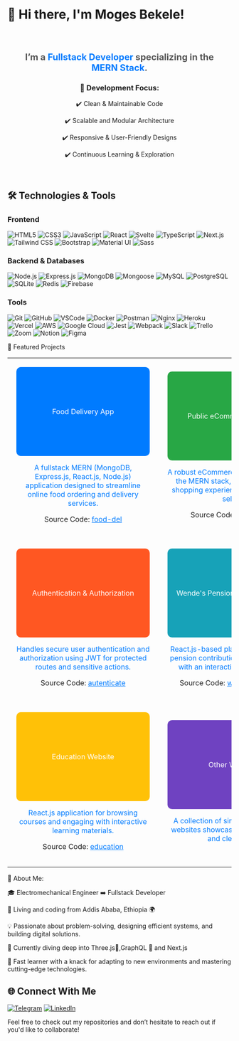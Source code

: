 # 👋 Hi there, I'm Moges Bekele!



<div style="text-align: center; padding: 20px;">

  <h2 style="font-size: 20px; color: #555;">I’m a <strong style="color: #007bff;">Fullstack Developer</strong> specializing in the <strong style="color: #007bff;">MERN Stack</strong>.</h2>
<h3>🔧 Development Focus:</h3>

 ✔️ Clean & Maintainable Code
 
✔️ Scalable and Modular Architecture

✔️ Responsive & User-Friendly Designs

✔️ Continuous Learning & Exploration


  </hr>
</div>



## 🛠️ Technologies & Tools
### Frontend
![HTML5](https://img.shields.io/badge/HTML5-E34F26?style=for-the-badge&logo=html5&logoColor=white)
![CSS3](https://img.shields.io/badge/CSS3-1572B6?style=for-the-badge&logo=css3&logoColor=white)
![JavaScript](https://img.shields.io/badge/JavaScript-F7DF1E?style=for-the-badge&logo=javascript&logoColor=black)
![React](https://img.shields.io/badge/React-61DAFB?style=for-the-badge&logo=react&logoColor=black)
![Svelte](https://img.shields.io/badge/Svelte-FF3E00?style=for-the-badge&logo=svelte&logoColor=white)
![TypeScript](https://img.shields.io/badge/TypeScript-3178C6?style=for-the-badge&logo=typescript&logoColor=white)
![Next.js](https://img.shields.io/badge/Next.js-000000?style=for-the-badge&logo=next.js&logoColor=white)
![Tailwind CSS](https://img.shields.io/badge/TailwindCSS-06B6D4?style=for-the-badge&logo=tailwindcss&logoColor=white)
![Bootstrap](https://img.shields.io/badge/Bootstrap-7952B3?style=for-the-badge&logo=bootstrap&logoColor=white)
![Material UI](https://img.shields.io/badge/Material_UI-0081CB?style=for-the-badge&logo=mui&logoColor=white)
![Sass](https://img.shields.io/badge/Sass-CC6699?style=for-the-badge&logo=sass&logoColor=white)


### Backend & Databases
![Node.js](https://img.shields.io/badge/Node.js-339933?style=for-the-badge&logo=node.js&logoColor=white)
![Express.js](https://img.shields.io/badge/Express.js-000000?style=for-the-badge&logo=express&logoColor=white)
![MongoDB](https://img.shields.io/badge/MongoDB-47A248?style=for-the-badge&logo=mongodb&logoColor=white)
![Mongoose](https://img.shields.io/badge/Mongoose-880000?style=for-the-badge&logo=mongoose&logoColor=white)
![MySQL](https://img.shields.io/badge/MySQL-4479A1?style=for-the-badge&logo=mysql&logoColor=white)
![PostgreSQL](https://img.shields.io/badge/PostgreSQL-336791?style=for-the-badge&logo=postgresql&logoColor=white)
![SQLite](https://img.shields.io/badge/SQLite-003B57?style=for-the-badge&logo=sqlite&logoColor=white)
![Redis](https://img.shields.io/badge/Redis-DC382D?style=for-the-badge&logo=redis&logoColor=white)
![Firebase](https://img.shields.io/badge/Firebase-FFCB2F?style=for-the-badge&logo=firebase&logoColor=black)

### Tools

![Git](https://img.shields.io/badge/Git-F05032?style=for-the-badge&logo=git&logoColor=white)
![GitHub](https://img.shields.io/badge/GitHub-181717?style=for-the-badge&logo=github&logoColor=white)
![VSCode](https://img.shields.io/badge/VSCode-0078D4?style=for-the-badge&logo=visualstudiocode&logoColor=white)
![Docker](https://img.shields.io/badge/Docker-2496ED?style=for-the-badge&logo=docker&logoColor=white)
![Postman](https://img.shields.io/badge/Postman-FF6C37?style=for-the-badge&logo=postman&logoColor=white)
![Nginx](https://img.shields.io/badge/Nginx-009639?style=for-the-badge&logo=nginx&logoColor=white)
![Heroku](https://img.shields.io/badge/Heroku-430098?style=for-the-badge&logo=heroku&logoColor=white)
![Vercel](https://img.shields.io/badge/Vercel-000000?style=for-the-badge&logo=vercel&logoColor=white)
![AWS](https://img.shields.io/badge/Amazon_AWS-232F3E?style=for-the-badge&logo=amazonaws&logoColor=white)
![Google Cloud](https://img.shields.io/badge/Google_Cloud-4285F4?style=for-the-badge&logo=googlecloud&logoColor=white)
![Jest](https://img.shields.io/badge/Jest-94403C?style=for-the-badge&logo=jest&logoColor=white)
![Webpack](https://img.shields.io/badge/Webpack-8DD6F9?style=for-the-badge&logo=webpack&logoColor=black)
![Slack](https://img.shields.io/badge/Slack-4A154B?style=for-the-badge&logo=slack&logoColor=white)
![Trello](https://img.shields.io/badge/Trello-0079BF?style=for-the-badge&logo=trello&logoColor=white)
![Zoom](https://img.shields.io/badge/Zoom-2D8CFF?style=for-the-badge&logo=zoom&logoColor=white)
![Notion](https://img.shields.io/badge/Notion-000000?style=for-the-badge&logo=notion&logoColor=white)
![Figma](https://img.shields.io/badge/Figma-F24E1E?style=for-the-badge&logo=figma&logoColor=white)

🚀 Featured Projects
<div align="center">
  <table>
    <tr>
      <td align="center" style="padding: 20px;">
        <div style="width: 300px; height: 200px; background-color: #007bff; border-radius: 10px; color: white; display: flex; align-items: center; justify-content: center;">
          Food Delivery App
        </div>
        <p style="color: #007bff;">A fullstack MERN (MongoDB, Express.js, React.js, Node.js) application designed to streamline online food ordering and delivery services.</p>
        <p>Source Code: <a href="https://github.com/MogesBekele/food-del" style="color: #007bff;">food-del</a></p>
      </td>
      <td align="center" style="padding: 20px;">
        <div style="width: 300px; height: 200px; background-color: #28a745; border-radius: 10px; color: white; display: flex; align-items: center; justify-content: center;">
          Public eCommerce Platform
        </div>
        <p style="color: #007bff;">A robust eCommerce platform built with the MERN stack, offering seamless shopping experiences for buyers and sellers.</p>
        <p>Source Code: <a href="https://github.com/MogesBekele/Ecomerce" style="color: #007bff;">ecommerce</a></p>
      </td>
    </tr>
    <tr>
      <td align="center" style="padding: 20px;">
        <div style="width: 300px; height: 200px; background-color: #ff5722; border-radius: 10px; color: white; display: flex; align-items: center; justify-content: center;">
          Authentication & Authorization
        </div>
        <p style="color: #007bff;">Handles secure user authentication and authorization using JWT for protected routes and sensitive actions.</p>
        <p>Source Code: <a href="https://github.com/MogesBekele/autenticate" style="color: #007bff;">autenticate</a></p>
      </td>
      <td align="center" style="padding: 20px;">
        <div style="width: 300px; height: 200px; background-color: #17a2b8; border-radius: 10px; color: white; display: flex; align-items: center; justify-content: center;">
          Wende's Pension and VAT Reports
        </div>
        <p style="color: #007bff;">React.js-based platform for managing pension contributions and VAT reports with an interactive user interface.</p>
        <p>Source Code: <a href="https://github.com/MogesBekele/wende-s-website" style="color: #007bff;">wende-s-website</a></p>
      </td>
    </tr>
    <tr>
      <td align="center" style="padding: 20px;">
        <div style="width: 300px; height: 200px; background-color: #ffc107; border-radius: 10px; color: white; display: flex; align-items: center; justify-content: center;">
          Education Website
        </div>
        <p style="color: #007bff;">React.js application for browsing courses and engaging with interactive learning materials.</p>
        <p>Source Code: <a href="https://github.com/MogesBekele/education" style="color: #007bff;">education</a></p>
      </td>
      <td align="center" style="padding: 20px;">
        <div style="width: 300px; height: 200px; background-color: #6f42c1; border-radius: 10px; color: white; display: flex; align-items: center; justify-content: center;">
          Other Websites
        </div>
        <p style="color: #007bff;">A collection of simple and functional websites showcasing creative layouts and clean code.</p>
      </td>
    </tr>
  </table>
</div>


🌟 About Me:

🎓 Electromechanical Engineer ➡️ Fullstack Developer

📍 Living and coding from Addis Ababa, Ethiopia 🌍

💡 Passionate about problem-solving, designing efficient systems, and building digital solutions.

🧠 Currently diving deep into Three.js🚀,GraphQL 🔗 and Next.js

🌱 Fast learner with a knack for adapting to new environments and mastering cutting-edge technologies.



## 🌐 Connect With Me
[![Telegram](https://img.shields.io/badge/Telegram-26A5E4?style=for-the-badge&logo=telegram&logoColor=white)](https://t.me/moges868)
[![LinkedIn](https://img.shields.io/badge/LinkedIn-0A66C2?style=for-the-badge&logo=linkedin&logoColor=white)](https://www.linkedin.com/in/moges-bekele-3b7794189)



Feel free to check out my repositories and don’t hesitate to reach out if you'd like to collaborate!
